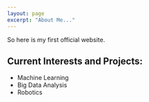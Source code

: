 ```yaml
---
layout: page
excerpt: "About Me..."
---
```


So here is my first official website.

## Current Interests and Projects:

- Machine Learning
- Big Data Analysis
- Robotics
